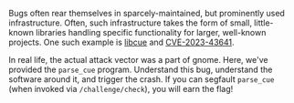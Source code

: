 Bugs often rear themselves in sparcely-maintained, but prominently used infrastructure.
Often, such infrastructure takes the form of small, little-known libraries handling specific functionality for larger, well-known projects.
One such example is [libcue](https://github.com/lipnitsk/libcue) and [CVE-2023-43641](https://github.blog/security/vulnerability-research/coordinated-disclosure-1-click-rce-on-gnome-cve-2023-43641/).

In real life, the actual attack vector was a part of gnome.
Here, we've provided the `parse_cue` program.
Understand this bug, understand the software around it, and trigger the crash.
If you can segfault `parse_cue` (when invoked via `/challenge/check`), you will earn the flag!
